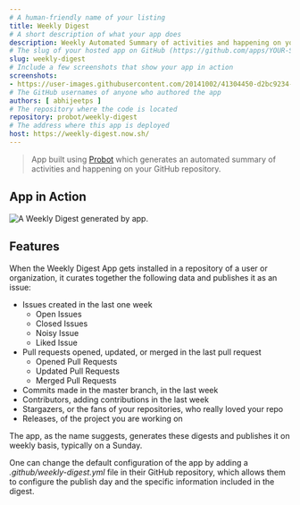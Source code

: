 ```yaml
---
# A human-friendly name of your listing
title: Weekly Digest
# A short description of what your app does
description: Weekly Automated Summary of activities and happening on your GitHub repository
# The slug of your hosted app on GitHub (https://github.com/apps/YOUR-SLUG)
slug: weekly-digest
# Include a few screenshots that show your app in action
screenshots:
- https://user-images.githubusercontent.com/20141002/41304450-d2bc9234-6e8d-11e8-965d-649ed2d04651.gif
# The GitHub usernames of anyone who authored the app
authors: [ abhijeetps ]
# The repository where the code is located
repository: probot/weekly-digest
# The address where this app is deployed
host: https://weekly-digest.now.sh/
---
```

> App built using [Probot](https://probot.github.io/) which generates an automated summary of activities and happening on your GitHub repository.

## App in Action ##
![A Weekly Digest generated by app.](https://user-images.githubusercontent.com/20141002/41304450-d2bc9234-6e8d-11e8-965d-649ed2d04651.gif)

## Features ##

When the Weekly Digest App gets installed in a repository of a user or organization, it curates together the following data and publishes it as an issue:

- Issues created in the last one week
  - Open Issues
  - Closed Issues
  - Noisy Issue
  - Liked Issue
- Pull requests opened, updated, or merged in the last pull request
  - Opened Pull Requests
  - Updated Pull Requests
  - Merged Pull Requests
- Commits made in the master branch, in the last week
- Contributors, adding contributions in the last week
- Stargazers, or the fans of your repositories, who really loved your repo
- Releases, of the project you are working on

The app, as the name suggests, generates these digests and publishes it on weekly basis, typically on a Sunday. 

One can change the default configuration of the app by adding a _.github/weekly-digest.yml_ file in their GitHub repository, which allows them to configure the publish day and the specific information included in the digest.
